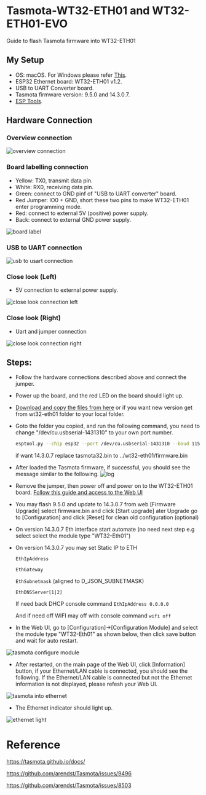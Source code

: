 # Tasmota-WT32-ETH01 and WT32-ETH01-EVO
 Guide to flash Tasmota firmware into WT32-ETH01

## My Setup
* OS: macOS. For Windows please refer [This](https://github.com/arendst/Tasmota/issues/9496#issuecomment-750148023).
* ESP32 Ethernet board: WT32-ETH01 v1.2.
* USB to UART Converter board.
* Tasmota firmware version: 9.5.0 and 14.3.0.7.
* [ESP Tools](https://tasmota.github.io/docs/Esptool/).

## Hardware Connection
### Overview connection
![overview connection](./picture/overview_connection.png)

### Board labelling connection
* Yellow: TX0, transmit data pin.
* White: RX0, receiving data pin.
* Green: connect to GND pinf of "USB to UART converter" board.
* Red Jumper: IO0 + GND, short these two pins to make WT32-ETH01 enter programming mode.
* Red: connect to external 5V (positive) power supply.
* Back: connect to external GND power supply.

![board label](./picture/board_label.png)

### USB to UART connection
![usb to usart connection](./picture/usb_to_uart.png)

### Close look (Left)
* 5V connection to external power supply.

![close look connection left](./picture/close_look_connection_left.png)

### Close look (Right)
* Uart and jumper connection

![close look connection right](./picture/close_look_connection_right.png)

## Steps:
* Follow the hardware connections described above and connect the jumper.
* Power up the board, and the red LED on the board should light up.
* [Download and copy the files from here](https://github.com/thryvos/Tasmota-WT32-ETH01/tree/main/ESP32) or if you want new version get from wt32-eth01 folder to your local folder.
* Goto the folder you copied, and run the following command, you need to change "/dev/cu.usbserial-1431310" to your own port number.
  ```bash
  esptool.py --chip esp32 --port /dev/cu.usbserial-1431310 --baud 115200 --before default_reset --after hard_reset write_flash -z --flash_mode dout --flash_freq 40m --flash_size detect 0x1000 bootloader_dout_40m.bin 0x8000 partitions.bin 0xe000 boot_app0.bin 0x10000 tasmota32.bin
  ```
  if want 14.3.0.7 replace tasmota32.bin to ../wt32-eth01/firmware.bin
  
* After loaded the Tasmota firmware, if successful, you should see the message similar to the following.
![log](./picture/log.png)

* Remove the jumper, then power off and power on to the WT32-ETH01 board. [Follow this guide and access to the Web UI](https://tasmota.github.io/docs/Getting-Started/#initial-configuration)

* You may flash 9.5.0 and update to 14.3.0.7 from web [Firmware Upgrade] select firmware.bin and click [Start upgrade] ater Upgrade go to [Configuration] and click [Reset] for  clean old configuration (optional)

* On version 14.3.0.7 Eth interface start automate (no need next step e.g select select the module type "WT32-Eth01")
* On version 14.3.0.7 you may set Static IP to ETH
  
    `EthIpAddress`
  
    `EthGateway`
  
    `EthSubnetmask` (aligned to D_JSON_SUBNETMASK)
  
    `EthDNSServer[1|2]`
  
  If need back DHCP console command `EthIpAddress 0.0.0.0`
  
  And if need off WIFI may off with console command `wifi off`

  
* In the Web UI, go to [Configuration]->[Configuration Module] and select the module type "WT32-Eth01" as shown below, then click save button and wait for auto restart.

![tasmota configure module](./picture/tasmota_configure_module.png)

* After restarted, on the main page of the Web UI, click [Information] button, if your Ethernet/LAN cable is connected, you should see the following. If the Ethernet/LAN cable is connected but not the Ethernet information is not displayed, please refesh your Web UI.

![tasmota into ethernet](./picture/tasmota_info_eth.png)


* The Ethernet indicator should light up.

![ethernet light](./picture/ethernet_light.png)


# Reference
https://tasmota.github.io/docs/

https://github.com/arendst/Tasmota/issues/9496

https://github.com/arendst/Tasmota/issues/8503
